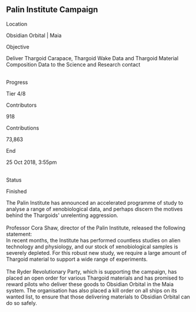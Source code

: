 ## Palin Institute Campaign

Location

Obsidian Orbital \| Maia

Objective

Deliver Thargoid Carapace, Thargoid Wake Data and Thargoid Material
Composition Data to the Science and Research contact

\
Progress

Tier 4/8

Contributors

918

Contributions

73,863

End

25 Oct 2018, 3:55pm

\
Status

Finished

The Palin Institute has announced an accelerated programme of study to
analyse a range of xenobiological data, and perhaps discern the motives
behind the Thargoids\' unrelenting aggression.\
\
Professor Cora Shaw, director of the Palin Institute, released the
following statement:\
In recent months, the Institute has performed countless studies on alien
technology and physiology, and our stock of xenobiological samples is
severely depleted. For this robust new study, we require a large amount
of Thargoid material to support a wide range of experiments.\
\
The Ryder Revolutionary Party, which is supporting the campaign, has
placed an open order for various Thargoid materials and has promised to
reward pilots who deliver these goods to Obsidian Orbital in the Maia
system. The organisation has also placed a kill order on all ships on
its wanted list, to ensure that those delivering materials to Obsidian
Orbital can do so safely.
